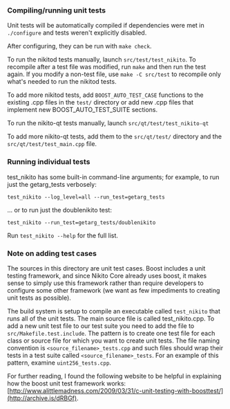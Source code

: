 ### Compiling/running unit tests

Unit tests will be automatically compiled if dependencies were met in `./configure`
and tests weren't explicitly disabled.

After configuring, they can be run with `make check`.

To run the nikitod tests manually, launch `src/test/test_nikito`. To recompile
after a test file was modified, run `make` and then run the test again. If you
modify a non-test file, use `make -C src/test` to recompile only what's needed
to run the nikitod tests.

To add more nikitod tests, add `BOOST_AUTO_TEST_CASE` functions to the existing
.cpp files in the `test/` directory or add new .cpp files that
implement new BOOST_AUTO_TEST_SUITE sections.

To run the nikito-qt tests manually, launch `src/qt/test/test_nikito-qt`

To add more nikito-qt tests, add them to the `src/qt/test/` directory and
the `src/qt/test/test_main.cpp` file.

### Running individual tests

test_nikito has some built-in command-line arguments; for
example, to run just the getarg_tests verbosely:

    test_nikito --log_level=all --run_test=getarg_tests

... or to run just the doublenikito test:

    test_nikito --run_test=getarg_tests/doublenikito

Run `test_nikito --help` for the full list.

### Note on adding test cases

The sources in this directory are unit test cases.  Boost includes a
unit testing framework, and since Nikito Core already uses boost, it makes
sense to simply use this framework rather than require developers to
configure some other framework (we want as few impediments to creating
unit tests as possible).

The build system is setup to compile an executable called `test_nikito`
that runs all of the unit tests.  The main source file is called
test_nikito.cpp. To add a new unit test file to our test suite you need
to add the file to `src/Makefile.test.include`. The pattern is to create
one test file for each class or source file for which you want to create
unit tests.  The file naming convention is `<source_filename>_tests.cpp`
and such files should wrap their tests in a test suite
called `<source_filename>_tests`. For an example of this pattern,
examine `uint256_tests.cpp`.

For further reading, I found the following website to be helpful in
explaining how the boost unit test framework works:
[http://www.alittlemadness.com/2009/03/31/c-unit-testing-with-boosttest/](http://archive.is/dRBGf).
